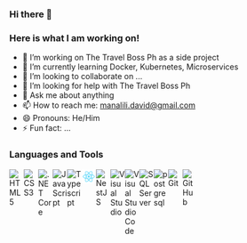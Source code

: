 ### Hi there 👋

### Here is what I am working on! 

- 🔭 I’m working on The Travel Boss Ph as a side project
- 🌱 I’m currently learning Docker, Kubernetes, Microservices
- 👯 I’m looking to collaborate on ...
- 🤔 I’m looking for help with The Travel Boss Ph
- 💬 Ask me about anything
- 📫 How to reach me: manalili.david@gmail.com  
- 😄 Pronouns: He/Him
- ⚡ Fun fact: ...

### Languages and Tools

<img align="left" alt="HTML5" width="26px" src="https://cdn.iconscout.com/icon/free/png-64/html5-40-1175193.png" />
<img align="left" alt="CSS3" width="26px" src="https://cdn.iconscout.com/icon/free/png-64/css-37-226088.png" />
<img align="left" alt=".NET Core" width="26px" src="https://upload.wikimedia.org/wikipedia/commons/thumb/e/ee/.NET_Core_Logo.svg/512px-.NET_Core_Logo.svg.png" />
<img align="left" alt="JavaScript" width="26px" src="https://cdn.iconscout.com/icon/free/png-64/javascript-2038874-1720087.png" />
<img align="left" alt="Typescript" width="26px" src="https://cdn.iconscout.com/icon/free/png-64/typescript-1-1175078.png" />
<img align="left" alt="React" width="26px" src="https://raw.githubusercontent.com/github/explore/80688e429a7d4ef2fca1e82350fe8e3517d3494d/topics/react/react.png" />
<img align="left" alt="NestJS" width="26px" src="https://d33wubrfki0l68.cloudfront.net/e937e774cbbe23635999615ad5d7732decad182a/26072/logo-small.ede75a6b.svg" />
<img align="left" alt="Visual Studio" width="26px" src="https://cdn.iconscout.com/icon/free/png-64/visual-studio-569577.png" />
<img align="left" alt="Visual Studio Code" width="26px" src="https://cdn.iconscout.com/icon/free/png-64/visual-studio-code-1868941-1583105.png" />
<img align="left" alt="SQL Server" width="26px" src="https://cdn.iconscout.com/icon/free/png-64/sql-4-190807.png" />
<img align="left" alt="postgresql" width="26px" src="https://cdn.iconscout.com/icon/free/png-64/postgresql-226047.png" />
<img align="left" alt="Git" width="26px" src="https://cdn.iconscout.com/icon/free/png-64/git-225996.png" />
<img align="left" alt="GitHub" width="26px" src="https://cdn.iconscout.com/icon/free/png-64/github-35-226093.png" />







